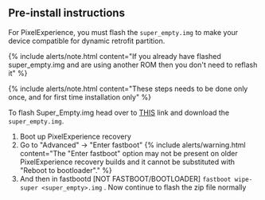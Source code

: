 ## Pre-install instructions
For PixelExperience, you must flash the `super_empty.img` to make your device compatible for dynamic retrofit partition.

{% include alerts/note.html content="If you already have flashed super_empty.img and are using another ROM then you don't need to reflash it" %}

{% include alerts/note.html content="These steps needs to be done only once, and for first time installation only" %}

To flash Super_Empty.img head over to [THIS](https://github.com/PixelExperience-Devices/device_xiaomi_jasmine_sprout/releases/download/v1.0.0/super_empty.img) link and download the `super_empty.img`.
1. Boot up PixelExperience recovery
2. Go to "Advanced" -> "Enter fastboot"
   {% include alerts/warning.html content="The \"Enter fastboot\" option may not be present on older PixelExperience recovery builds and it cannot be substituted with \"Reboot to bootloader\"." %}
3. And then in fastbootd [NOT FASTBOOT/BOOTLOADER] `fastboot wipe-super <super_empty>.img` . Now continue to flash the zip file normally
